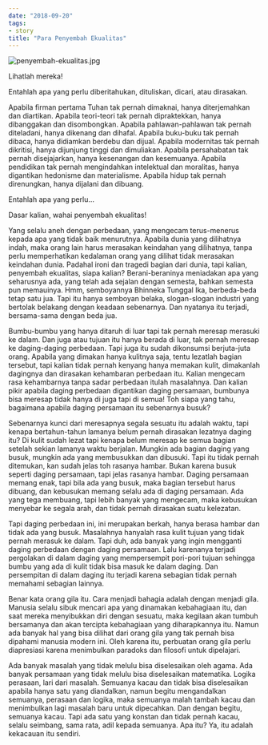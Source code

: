 ```yaml
---
date: "2018-09-20"
tags:
- story
title: "Para Penyembah Ekualitas"
---
```


![penyembah-ekualitas.jpg](https://catatankemalasan.files.wordpress.com/2023/07/penyembah-ekualitas.jpg)

Lihatlah mereka!

Entahlah apa yang perlu diberitahukan, dituliskan, dicari, atau dirasakan.

Apabila firman pertama Tuhan tak pernah dimaknai, hanya diterjemahkan dan diartikan. Apabila teori-teori tak pernah dipraktekkan, hanya dibanggakan dan disombongkan. Apabila pahlawan-pahlawan tak pernah diteladani, hanya dikenang dan dihafal. Apabila buku-buku tak pernah dibaca, hanya didiamkan berdebu dan dijual. Apabila modernitas tak pernah dikritisi, hanya dijunjung tinggi dan dimuliakan. Apabila persahabatan tak pernah disejajarkan, hanya kesenangan dan kesemuanya. Apabila pendidikan tak pernah mengindahkan intelektual dan moralitas, hanya digantikan hedonisme dan materialisme. Apabila hidup tak pernah direnungkan, hanya dijalani dan dibuang.

Entahlah apa yang perlu…

Dasar kalian, wahai penyembah ekualitas!

Yang selalu aneh dengan perbedaan, yang mengecam terus-menerus kepada apa yang tidak baik menurutnya. Apabila dunia yang dilihatnya indah, maka orang lain harus merasakan keindahan yang dilihatnya, tanpa perlu memperhatikan kedalaman orang yang dilihat tidak merasakan keindahan dunia. Padahal ironi dan tragedi bagian dari dunia, tapi kalian, penyembah ekualitas, siapa kalian? Berani-beraninya meniadakan apa yang seharusnya ada, yang telah ada sejalan dengan semesta, bahkan semesta pun memauinya.
Hmm, semboyannya Bhinneka Tunggal Ika, berbeda-beda tetap satu jua. Tapi itu hanya semboyan belaka, slogan-slogan industri yang bertolak belakang dengan keadaan sebenarnya. Dan nyatanya itu terjadi, bersama-sama dengan beda jua.

Bumbu-bumbu yang hanya ditaruh di luar tapi tak pernah meresap merasuki ke dalam. Dan juga atau tujuan itu hanya berada di luar, tak pernah meresap ke daging-daging perbedaan. Tapi juga itu sudah dikonsumsi berjuta-juta orang. Apabila yang dimakan hanya kulitnya saja, tentu lezatlah bagian tersebut, tapi kalian tidak pernah kenyang hanya memakan kulit, dimakanlah dagingnya dan dirasakan kehambaran perbedaan itu. Kalian mengecam rasa kehambarnya tanpa sadar perbedaan itulah masalahnya. Dan kalian pikir apabila daging perbedaan digantikan daging persamaan, bumbunya bisa meresap tidak hanya di juga tapi di semua! Toh siapa yang tahu, bagaimana apabila daging persamaan itu sebenarnya busuk?

Sebenarnya kunci dari meresapnya segala sesuatu itu adalah waktu, tapi kenapa bertahun-tahun lamanya belum pernah dirasakan lezatnya daging itu? Di kulit sudah lezat tapi kenapa belum meresap ke semua bagian setelah sekian lamanya waktu berjalan. Mungkin ada bagian daging yang busuk, mungkin ada yang membusukkan dan dibusuki. Tapi itu tidak pernah ditemukan, kan sudah jelas toh rasanya hambar. Bukan karena busuk seperti daging persamaan, tapi jelas rasanya hambar. Daging persamaan memang enak, tapi bila ada yang busuk, maka bagian tersebut harus dibuang, dan kebusukan memang selalu ada di daging persamaan. Ada yang tega membuang, tapi lebih banyak yang mengecam, maka kebusukan menyebar ke segala arah, dan tidak pernah dirasakan suatu kelezatan.

Tapi daging perbedaan ini, ini merupakan berkah, hanya berasa hambar dan tidak ada yang busuk. Masalahnya hanyalah rasa kulit tujuan yang tidak pernah merasuk ke dalam. Tapi duh, ada banyak yang ingin mengganti daging perbedaan dengan daging persamaan. Lalu karenanya terjadi pergolakan di dalam daging yang mempersempit pori-pori tujuan sehingga bumbu yang ada di kulit tidak bisa masuk ke dalam daging. Dan persempitan di dalam daging itu terjadi karena sebagian tidak pernah memahami sebagian lainnya.

Benar kata orang gila itu. Cara menjadi bahagia adalah dengan menjadi gila. Manusia selalu sibuk mencari apa yang dinamakan kebahagiaan itu, dan saat mereka menyibukkan diri dengan sesuatu, maka kegilaan akan tumbuh bersamanya dan akan tercipta kebahagiaan yang diharapkannya itu. Namun ada banyak hal yang bisa dilihat dari orang gila yang tak pernah bisa dipahami manusia modern ini. Oleh karena itu, perbuatan orang gila perlu diapresiasi karena menimbulkan paradoks dan filosofi untuk dipelajari.

Ada banyak masalah yang tidak melulu bisa diselesaikan oleh agama. Ada banyak persamaan yang tidak melulu bisa diselesaikan matematika. Logika perasaan, lari dari masalah. Semuanya kacau dan tidak bisa diselesaikan apabila hanya satu yang diandalkan, namun begitu mengandalkan semuanya, perasaan dan logika, maka semuanya malah tambah kacau dan menimbulkan lagi masalah baru untuk dipecahkan. Dan dengan begitu, semuanya kacau. Tapi ada satu yang konstan dan tidak pernah kacau, selalu seimbang, sama rata, adil kepada semuanya. Apa itu? Ya, itu adalah kekacauan itu sendiri.